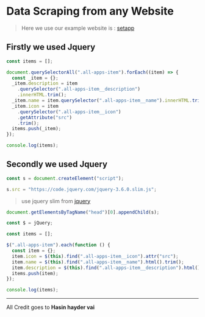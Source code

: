 # Data Scraping from any Website

> Here we use our example website is : [setapp](https://setapp.com/apps)

## Firstly we used Jquery

```javascript
const items = [];
```

```javascript
document.querySelectorAll(".all-apps-item").forEach((item) => {
  const _item = {};
  _item.description = item
    .querySelector(".all-apps-item__description")
    .innerHTML.trim();
  _item.name = item.querySelector(".all-apps-item__name").innerHTML.trim();
  _item.icon = item
    .querySelector(".all-apps-item__icon")
    .getAttribute("src")
    .trim();
  items.push(_item);
});
```

```javascript
console.log(items);
```

## Secondly we used Jquery

```javascript
const s = document.createElement("script");
```

```javascript
s.src = "https://code.jquery.com/jquery-3.6.0.slim.js";
```

> use jquery slim from [jquery](https://code.jquery.com/)

```javascript
document.getElementsByTagName("head")[0].appendChild(s);
```

```javascript
const $ = jQuery;
```

```javascript
const items = [];
```

```javascript
$(".all-apps-item").each(function () {
  const item = {};
  item.icon = $(this).find(".all-apps-item__icon").attr("src");
  item.name = $(this).find(".all-apps-item__name").html().trim();
  item.description = $(this).find(".all-apps-item__description").html().trim();
  items.push(item);
});
```

```javascript
console.log(items);
```

---

All Credit goes to **Hasin hayder vai**
